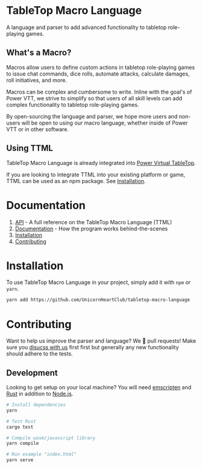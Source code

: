 # TableTop Macro Language

A language and parser to add advanced functionality to tabletop role-playing games.

## What's a Macro?

Macros allow users to define custom actions in tabletop role-playing games to issue chat commands,
dice rolls, automate attacks, calculate damages, roll initiatives, and more.

Macros can be complex and cumbersome to write. Inline with the goal's of Power VTT, we strive to
simplify so that users of all skill levels can add complex functionality to tabletop role-playing
games.

By open-sourcing the language and parser, we hope more users and non-users will be open to using our
macro language, whether inside of Power VTT or in other software.

## Using TTML

TableTop Macro Language is already integrated into [Power Virtual TableTop](https://www.poweredvtt.com).

If you are looking to integrate TTML into your existing platform or game, TTML can be used as an
npm package. See [Installation](#installation).

# Documentation

1. [API](API.md) - A full reference on the TableTop Macro Language (TTML)
2. [Documentation](DOCUMENTATION.md) - How the program works behind-the-scenes
3. [Installation](#installation)
5. [Contributing](#contributing)

# Installation

To use TableTop Macro Language in your project, simply add it with `npm` or `yarn`.

```bash
yarn add https://github.com/UnicornHeartClub/tabletop-macro-language
```

# Contributing

Want to help us improve the parser and language? We 💛 pull requests! Make sure you [disucss with us](https://github.com/UnicornHeartClub/tabletop-macro-language/issues/new) first
first but generally any new functionality should adhere to the tests.

## Development

Looking to get setup on your local machine? You will need
[emscripten](https://github.com/kripken/emscripten) and [Rust](https://www.rust-lang.org/) in
addition to [Node.js](https://nodejs.org).

```bash
# Install dependencies
yarn

# Test Rust
cargo test

# Compile wasm/javascript library
yarn compile

# Run example "index.html"
yarn serve
```

